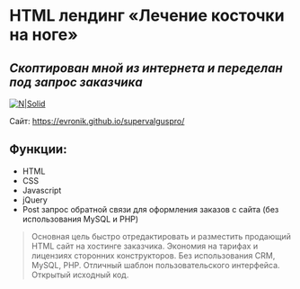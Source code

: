 # HTML лендинг «Лечение косточки на ноге»
## _Скоптирован мной из интернета и переделан под запрос заказчика_  

[![N|Solid](https://evronik.github.io/supervalguspro/supervalguspro.jpg)](https://evronik.github.io/supervalguspro/)

Сайт: https://evronik.github.io/supervalguspro/

## Функции:

- HTML
- CSS
- Javascript
- jQuery
- Post запрос обратной связи для оформления заказов с сайта (без использования MySQL и PHP)

> Основная цель быстро отредактировать и разместить продающий HTML сайт на хостинге заказчика.
> Экономия на тарифах и лицензиях сторонних конструкторов.
> Без использования CRM, MySQL, PHP.
> Отличный шаблон пользовательского интерфейса.
> Открытый исходный код.
